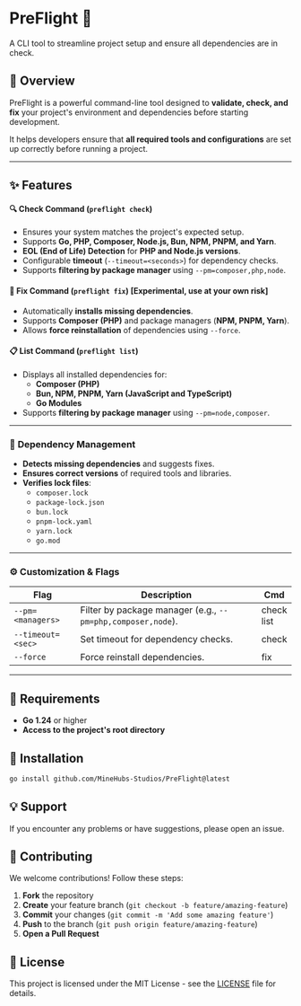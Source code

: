 # PreFlight 🚀

A CLI tool to streamline project setup and ensure all dependencies are in check.

## 📌 Overview

PreFlight is a powerful command-line tool designed to **validate, check, and fix** your project's environment and dependencies before starting development.

It helps developers ensure that **all required tools and configurations** are set up correctly before running a project.

---

## ✨ Features

#### 🔍 Check Command (`preflight check`)
- Ensures your system matches the project's expected setup.
- Supports **Go, PHP, Composer, Node.js, Bun, NPM, PNPM, and Yarn**.
- **EOL (End of Life) Detection** for **PHP and Node.js versions**.
- Configurable **timeout** (`--timeout=<seconds>`) for dependency checks.
- Supports **filtering by package manager** using `--pm=composer,php,node`.

#### 🔧 Fix Command (`preflight fix`) **[Experimental, use at your own risk]**
- Automatically **installs missing dependencies**.
- Supports **Composer (PHP)** and package managers (**NPM, PNPM, Yarn**).
- Allows **force reinstallation** of dependencies using `--force`.

#### 📋 List Command (`preflight list`)
- Displays all installed dependencies for:
	- **Composer (PHP)**
	- **Bun, NPM, PNPM, Yarn (JavaScript and TypeScript)**
	- **Go Modules**
- Supports **filtering by package manager** using `--pm=node,composer`.

---

### 🔄 **Dependency Management**
- **Detects missing dependencies** and suggests fixes.
- **Ensures correct versions** of required tools and libraries.
- **Verifies lock files**:
	- `composer.lock`
	- `package-lock.json`
    - `bun.lock`
	- `pnpm-lock.yaml`
	- `yarn.lock`
    - `go.mod`

---

### ⚙️ **Customization & Flags**

| Flag              | Description                                                 | Cmd           |
|-------------------|-------------------------------------------------------------|---------------|
| `--pm=<managers>` | Filter by package manager (e.g., `--pm=php,composer,node`). | check<br>list |
| `--timeout=<sec>` | Set timeout for dependency checks.                          | check         |
| `--force`         | Force reinstall dependencies.                               | fix           |

---

## 📌 Requirements

- **Go 1.24** or higher
- **Access to the project's root directory**

## 🚀 Installation

```sh
go install github.com/MineHubs-Studios/PreFlight@latest
```

## 💡 Support

If you encounter any problems or have suggestions, please open an issue.

## 🤝 Contributing
We welcome contributions! Follow these steps:

1. **Fork** the repository
2. **Create** your feature branch (`git checkout -b feature/amazing-feature`)
3. **Commit** your changes (`git commit -m 'Add some amazing feature'`)
4. **Push** to the branch (`git push origin feature/amazing-feature`)
5. **Open a Pull Request**

## 📜 License

This project is licensed under the MIT License - see the [LICENSE](LICENSE) file for details.
